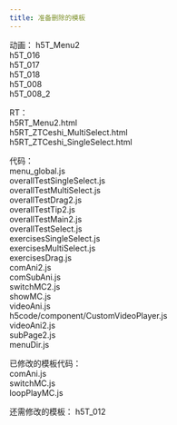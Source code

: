 ```yaml
---
title: 准备删除的模板
---
```



动画：
h5T_Menu2   
h5T_016  
h5T_017  
h5T_018   
h5T_008  
h5T_008_2  


RT：  
h5RT_Menu2.html    
h5RT_ZTCeshi_MultiSelect.html  
h5RT_ZTCeshi_SingleSelect.html


代码：  
menu_global.js    
overallTestSingleSelect.js  
overallTestMultiSelect.js  
overallTestDrag2.js  
overallTestTip2.js  
overallTestMain2.js  
overallTestSelect.js  
exercisesSingleSelect.js  
exercisesMultiSelect.js  
exercisesDrag.js  
comAni2.js  
comSubAni.js  
switchMC2.js  
showMC.js  
videoAni.js  
h5code/component/CustomVideoPlayer.js  
videoAni2.js  
subPage2.js  
menuDir.js 


已修改的模板代码：  
comAni.js  
switchMC.js  
loopPlayMC.js  

还需修改的模板：
h5T_012  
